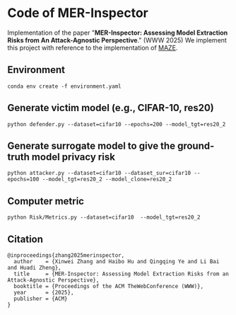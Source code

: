 # Code of MER-Inspector
Implementation of the paper "**MER-Inspector: Assessing Model Extraction Risks from An Attack-Agnostic Perspective**." (WWW 2025)
We implement this project with reference to the implementation of [MAZE](https://github.com/sanjaykariyappa/MAZE).

## Environment
```
conda env create -f environment.yaml
```

## Generate victim model (e.g., CIFAR-10, res20)
```
python defender.py --dataset=cifar10 --epochs=200 --model_tgt=res20_2
```

## Generate surrogate model to give the ground-truth model privacy risk
```
python attacker.py --dataset=cifar10 --dataset_sur=cifar10 --epochs=100 --model_tgt=res20_2 --model_clone=res20_2
```

## Computer metric
```
python Risk/Metrics.py --dataset=cifar10  --model_tgt=res20_2
```

## Citation
```
@inproceedings{zhang2025merinspector,
  author    = {Xinwei Zhang and Haibo Hu and Qingqing Ye and Li Bai and Huadi Zheng},
  title     = {MER-Inspector: Assessing Model Extraction Risks from an Attack-Agnostic Perspective},
  booktitle = {Proceedings of the ACM TheWebConference (WWW)},
  year      = {2025},
  publisher = {ACM}
}
```
